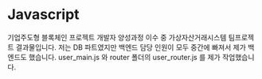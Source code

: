 # Javascript

기업주도형 블록체인 프로젝트 개발자 양성과정 이수 중 가상자산거래시스템 팀프로젝트 결과물입니다. 
저는 DB 파트였지만 백엔드 담당 인원이 모두 중간에 빠져서 제가 백엔드도 했습니다. 
user_main.js 와 router 폴더의 user_router.js 를 제가 작업했습니다.
